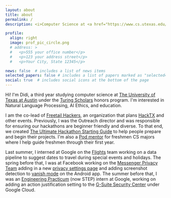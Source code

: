 ```yaml
---
layout: about
title: about
permalink: /
description: <i>Computer Science at <a href="https://www.cs.utexas.edu/">The University of Texas at Austin</a>.</i>

profile:
  align: right
  image: prof_pic_circle.png
  # address: >
  #   <p>555 your office number</p>
  #   <p>123 your address street</p>
  #   <p>Your City, State 12345</p>

news: false  # includes a list of news items
selected_papers: false # includes a list of papers marked as "selected={true}"
social: true  # includes social icons at the bottom of the page
---
```


Hi! I'm Didi, a third year studying computer science at [The University of Texas at Austin](https://www.utexas.edu/) under the [Turing Scholars](https://www.cs.utexas.edu/turing-scholars) honors program. I'm interested in Natural Language Processing, AI Ethics, and education. 

I am the co-lead of [Freetail Hackers](https://freetailhackers.com/), an organization that plans [HackTX](https://hacktx.com/) and other events. Previously, I was the Outreach director and was responsible for ensuring our hackathons are beginner friendly and diverse. To that end, we created [The Ultimate Hackathon Starting Guide](https://github.com/kdesai2018/ultimate-hackathon-starting-guide) to help people prepare and begin their projects. I'm also a [Pod mentor](https://www.cs.utexas.edu/undergraduate/student-support/360-connections/cs-pods) for freshmen CS majors where I help guide freshmen through their first year. 
<!-- and a TA for [CS388](http://www.cs.utexas.edu/~gdurrett/courses/fa2019/cs388.shtml), the NLP course for online masters students.  -->

Last summer, I interned at Google on the [Flights](google.com/flights) team working on a data pipeline to suggest dates to travel during special events and holidays. The spring before that, I was at Facebook working on the [Messenger Privacy Team](https://www.messenger.com/privacy) adding in a new [privacy settings page](https://about.fb.com/news/2020/07/messenger-app-lock-and-privacy-settings/) and adding screenshot detection to [vanish mode](https://bit.ly/MessengerVanishMode) on the Android app. The summer before that, I was an [Engineering Practicum](https://buildyourfuture.withgoogle.com/programs/step/) (now STEP) intern at Google, working on adding an action justification setting to the [G-Suite Security Center](https://workspace.google.com/products/admin/security-center/?utm_source=gsuite&utm_medium=blog&utm_campaign=securitycenterga) under Google Cloud. 
